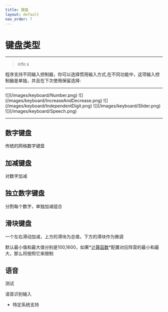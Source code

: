```yaml
---
title: 键盘
layout: default
nav_order: 7
---
```


# 键盘类型

----

> info s

程序支持不同输入控制器，你可以选择惯用输入方式,在不同功能中，这项输入控制器是单独，并且在下次使用保留选择:

----

<div style={{display:'block', columns: '3', columnGap: '5px'}}>
![](/images/keyboard/Number.png)
![](/images/keyboard/IncreaseAndDecrease.png)
![](/images/keyboard/IndependentDigit.png)
![](/images/keyboard/Slider.png)
![](/images/keyboard/Speech.png)
</div>

----

## 数字键盘

传统的网格数字键盘

## 加减键盘

对数字加减

## 独立数字键盘

分割每个数字，单独加减组合

## 滑块键盘

一个左右滑动加减，上方的滑块为总值，下方的滑块作为微调

默认最小值和最大值分别是100,1600，如果*[计算函数](/page/calc/configTable)*配置对应阵营的最小和最大，那么将按照它来限制

## 语音

测试

语音识别输入

* 特定系统支持


